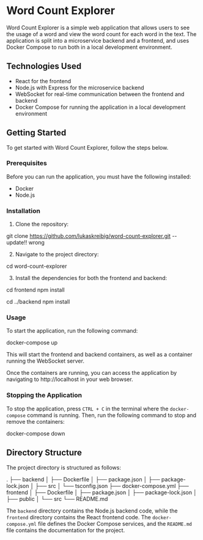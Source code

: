 # Word Count Explorer

Word Count Explorer is a simple web application that allows users to see the usage of a word and view the word count for each word in the text. The application is split into a microservice backend and a frontend, and uses Docker Compose to run both in a local development environment.

## Technologies Used

- React for the frontend
- Node.js with Express for the microservice backend
- WebSocket for real-time communication between the frontend and backend
- Docker Compose for running the application in a local development environment

## Getting Started

To get started with Word Count Explorer, follow the steps below.

### Prerequisites

Before you can run the application, you must have the following installed:

- Docker
- Node.js

### Installation

1. Clone the repository:

git clone https://github.com/lukaskreibig/word-count-explorer.git -- update!! wrong


2. Navigate to the project directory:

cd word-count-explorer

3. Install the dependencies for both the frontend and backend:

cd frontend
npm install

cd ../backend
npm install


### Usage

To start the application, run the following command:

docker-compose up


This will start the frontend and backend containers, as well as a container running the WebSocket server.

Once the containers are running, you can access the application by navigating to http://localhost in your web browser.

### Stopping the Application

To stop the application, press `CTRL + C` in the terminal where the `docker-compose` command is running. Then, run the following command to stop and remove the containers:

docker-compose down


## Directory Structure

The project directory is structured as follows:

.
├── backend
│ ├── Dockerfile
│ ├── package.json
│ ├── package-lock.json
│ ├── src
│ └── tsconfig.json
├── docker-compose.yml
├── frontend
│ ├── Dockerfile
│ ├── package.json
│ ├── package-lock.json
│ ├── public
│ └── src
└── README.md


The `backend` directory contains the Node.js backend code, while the `frontend` directory contains the React frontend code. The `docker-compose.yml` file defines the Docker Compose services, and the `README.md` file contains the documentation for the project.


